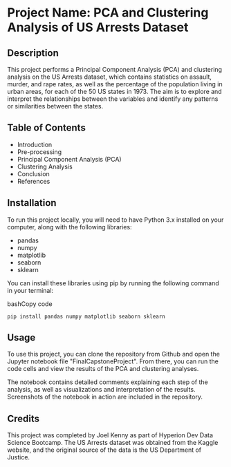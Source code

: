 # Project Name: PCA and Clustering Analysis of US Arrests Dataset

## Description

This project performs a Principal Component Analysis (PCA) and clustering analysis on the US Arrests dataset, which contains statistics on assault, murder, and rape rates, as well as the percentage of the population living in urban areas, for each of the 50 US states in 1973. The aim is to explore and interpret the relationships between the variables and identify any patterns or similarities between the states.

## Table of Contents

-   Introduction
-   Pre-processing
-   Principal Component Analysis (PCA)
-   Clustering Analysis
-   Conclusion
-   References

## Installation

To run this project locally, you will need to have Python 3.x installed on your computer, along with the following libraries:

-   pandas
-   numpy
-   matplotlib
-   seaborn
-   sklearn

You can install these libraries using pip by running the following command in your terminal:

bashCopy code

`pip install pandas numpy matplotlib seaborn sklearn` 

## Usage

To use this project, you can clone the repository from Github and open the Jupyter notebook file "FinalCapstoneProject". From there, you can run the code cells and view the results of the PCA and clustering analyses.

The notebook contains detailed comments explaining each step of the analysis, as well as visualizations and interpretation of the results. Screenshots of the notebook in action are included in the repository.

## Credits

This project was completed by Joel Kenny as part of Hyperion Dev Data Science Bootcamp. The US Arrests dataset was obtained from the Kaggle website, and the original source of the data is the US Department of Justice. 
